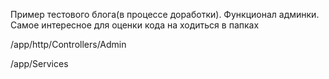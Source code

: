 Пример тестового блога(в процессе доработки). Функционал админки.
Самое интересное для оценки кода на ходиться в папках

/app/http/Controllers/Admin

/app/Services


